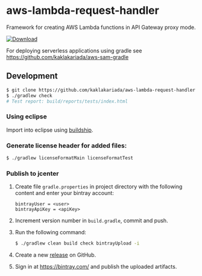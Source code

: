# aws-lambda-request-handler
Framework for creating AWS Lambda functions in API Gateway proxy mode.

[![Download](https://api.bintray.com/packages/kaklakariada/maven/aws-lambda-request-handler/images/download.svg) ](https://bintray.com/kaklakariada/maven/aws-lambda-request-handler/_latestVersion)

For deploying serverless applications using gradle see https://github.com/kaklakariada/aws-sam-gradle



## Development

```bash
$ git clone https://github.com/kaklakariada/aws-lambda-request-handler.git
$ ./gradlew check
# Test report: build/reports/tests/index.html
```

### Using eclipse

Import into eclipse using [buildship](https://projects.eclipse.org/projects/tools.buildship).

### Generate license header for added files:

```bash
$ ./gradlew licenseFormatMain licenseFormatTest
```

### Publish to jcenter

1. Create file `gradle.properties` in project directory with the following content and enter your bintray account:

    ```properties
    bintrayUser = <user>
    bintrayApiKey = <apiKey>
    ```

2. Increment version number in `build.gradle`, commit and push.
3. Run the following command:

    ```bash
    $ ./gradlew clean build check bintrayUpload -i
    ```

4. Create a new [release](https://github.com/kaklakariada/aws-lambda-request-handler/releases) on GitHub.
5. Sign in at https://bintray.com/ and publish the uploaded artifacts.
